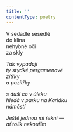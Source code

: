 ```yaml
---
title: ''
contentType: poetry
---
```


<section>

V sedadle sesedlé  
do klína  
nehybné oči  
za skly

_Tak vypadají  
ty stydké pergamenové  
zítřky  
a pozítřky_

</section>

<section>

_s duší co v úleku  
hledá v parku na Karláku  
náměstí_

</section>

<section>

_Ještě jednou mi řekni —  
ať tolik nekouřím_

</section>
